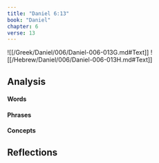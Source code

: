 ```yaml
---
title: "Daniel 6:13"
book: "Daniel"
chapter: 6
verse: 13
---
```

![[/Greek/Daniel/006/Daniel-006-013G.md#Text]]
![[/Hebrew/Daniel/006/Daniel-006-013H.md#Text]]

## Analysis

#### Words

#### Phrases

#### Concepts

## Reflections
